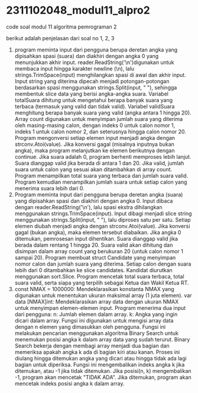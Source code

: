 # 2311102048_modul11_alpro2
code soal modul 11 algoritma pemrograman 2

berikut adalah penjelasan dari soal no 1, 2, 3

1. program meminta input dari pengguna berupa deretan angka yang dipisahkan spasi (suara) dan diakhiri dengan angka 0 yang menunjukkan akhir input. reader.ReadString('\n')digunakan untuk membaca input hingga karakter newline (\n), lalu strings.TrimSpace(input) menghilangkan spasi di awal dan akhir input. Input string yang diterima dipecah menjadi potongan-potongan berdasarkan spasi menggunakan strings.Split(input, " "), sehingga membentuk slice data yang berisi angka-angka suara. Variabel totalSuara dihitung untuk mengetahui berapa banyak suara yang terbaca (termasuk yang valid dan tidak valid). Variabel validSuara menghitung berapa banyak suara yang valid (angka antara 1 hingga 20). Array count digunakan untuk menyimpan jumlah suara yang diterima oleh masing-masing calon, dengan indeks 0 untuk calon nomor 1, indeks 1 untuk calon nomor 2, dan seterusnya hingga calon nomor 20. Program mengonversi setiap elemen input menjadi angka dengan strconv.Atoi(value). Jika konversi gagal (misalnya inputnya bukan angka), maka program melanjutkan ke elemen berikutnya dengan continue. Jika suara adalah 0, program berhenti memproses lebih lanjut. Suara dianggap valid jika berada di antara 1 dan 20. Jika valid, jumlah suara untuk calon yang sesuai akan ditambahkan di array count. Program menampilkan total suara yang terbaca dan jumlah suara valid. Program kemudian menampilkan jumlah suara untuk setiap calon yang menerima suara lebih dari 0.
2. Program meminta input dari pengguna berupa deretan angka (suara) yang dipisahkan spasi dan diakhiri dengan angka 0. Input dibaca dengan reader.ReadString('\n'), lalu spasi ekstra dihilangkan menggunakan strings.TrimSpace(input). Input dibagi menjadi slice string menggunakan strings.Split(input, " "), lalu diproses satu per satu. Setiap elemen diubah menjadi angka dengan strconv.Atoi(value). Jika konversi gagal (bukan angka), maka elemen tersebut diabaikan. Jika angka 0 ditemukan, pemrosesan input dihentikan. Suara dianggap valid jika berada dalam rentang 1 hingga 20. Suara valid akan dihitung dan disimpan dalam array count yang berukuran 20 (untuk calon nomor 1 sampai 20). Program membuat struct Candidate yang menyimpan nomor calon dan jumlah suara yang diterima. Setiap calon dengan suara lebih dari 0 ditambahkan ke slice candidates. Kandidat diurutkan menggunakan sort.Slice. Program mencetak total suara terbaca, total suara valid, serta siapa yang terpilih sebagai Ketua dan Wakil Ketua RT.
3. const NMAX = 1000000: Mendeklarasikan konstanta NMAX yang digunakan untuk menentukan ukuran maksimal array (1 juta elemen). var data [NMAX]int: Mendeklarasikan array data dengan ukuran NMAX untuk menyimpan elemen-elemen input. Program menerima dua input dari pengguna: n: Jumlah elemen dalam array. k: Angka yang ingin dicari dalam array. Fungsi ini digunakan untuk mengisi array data dengan n elemen yang dimasukkan oleh pengguna. Fungsi ini melakukan pencarian menggunakan algoritma Binary Search untuk menemukan posisi angka k dalam array data yang sudah terurut. Binary Search bekerja dengan membagi array menjadi dua bagian dan memeriksa apakah angka k ada di bagian kiri atau kanan. Proses ini diulang hingga ditemukan angka yang dicari atau hingga tidak ada lagi bagian untuk diperiksa. Fungsi ini mengembalikan indeks angka k jika ditemukan, atau -1 jika tidak ditemukan. Jika posisi(n, k) mengembalikan -1, program akan mencetak "TIDAK ADA". Jika ditemukan, program akan mencetak indeks posisi angka k dalam array.
